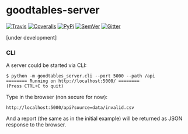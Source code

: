 # goodtables-server

[![Travis](https://img.shields.io/travis/frictionlessdata/goodtables-server/master.svg)](https://travis-ci.org/frictionlessdata/goodtables-server)
[![Coveralls](http://img.shields.io/coveralls/frictionlessdata/goodtables-server.svg?branch=master)](https://coveralls.io/r/frictionlessdata/goodtables-server?branch=master)
[![PyPi](https://img.shields.io/pypi/v/goodtables-server.svg)](https://pypi.python.org/pypi/goodtables-server)
[![SemVer](https://img.shields.io/badge/versions-SemVer-brightgreen.svg)](http://semver.org/)
[![Gitter](https://img.shields.io/gitter/room/frictionlessdata/chat.svg)](https://gitter.im/frictionlessdata/chat)

[under development]

### CLI

A server could be started via CLI:

```
$ python -m goodtables_server.cli --port 5000 --path /api
======== Running on http://localhost:5000/ ========
(Press CTRL+C to quit)
```

Type in the browser (non secure for now):

```
http://localhost:5000/api?source=data/invalid.csv
```

And a report (the same as in the initial example) will be returned as JSON response to the browser.
